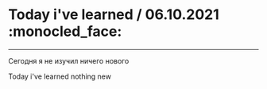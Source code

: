 # Today i've learned  / 06.10.2021 :monocled_face:
____

Сегодня я не изучил ничего нового

Today i've learned nothing new
